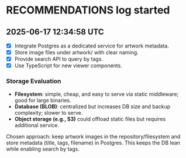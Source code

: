 # RECOMMENDATIONS log started
## 2025-06-17 12:34:58 UTC
- [x] Integrate Postgres as a dedicated service for artwork metadata.
- [x] Store image files under artwork/ with clear naming.
- [x] Provide search API to query by tags.
- [x] Use TypeScript for new viewer components.

### Storage Evaluation
- **Filesystem**: simple, cheap, and easy to serve via static middleware; good for large binaries.
- **Database (BLOB)**: centralized but increases DB size and backup complexity; slower to serve.
- **Object storage (e.g., S3)** could offload static files but requires additional service.

Chosen approach: keep artwork images in the repository/filesystem and store metadata (title, tags, filename) in Postgres. This keeps the DB lean while enabling search by tags.
